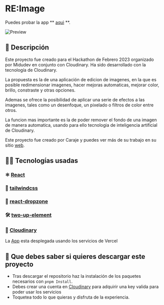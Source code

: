 # RE:Image

Puedes probar la app  ** [aquì](https://reimage.vercel.app/) **.


![Preview](https://res.cloudinary.com/caraje/image/upload/v1675359876/kxjbobzdfpibqljp56yb.webp)

## 🚀 Descripción

Este proyecto fue creado para el Hackathon de Febrero 2023 organizado por Midudev en conjunto con Cloudinary. Ha sido desarrollado con la tecnología de Cloudinary.

La propuesta es la de una aplicación de edicion de imagenes, en la que es posible redimensionar imagenes, hacer mejoras automaticas, mejorar color, brillo, constraste y otras opciones.

Ademas se ofrece la posibilidad de aplicar una serie de efectos a las imagenes, tales como un desenfoque, un pixelado o filtros de color entre otros.

La funcion mas importante es la de poder remover el fondo de una imagen de manera automatica, usando para ello tecnologia de inteligencia artificial de Cloudinary.

Este proyecto fue creado por Caraje y puedes ver más de su trabajo en su sitio [web](https://www.carlosajenjo.es).

## 🧑‍💻 Tecnologías usadas

### ⚛️ [React](https://reactjs.org/)

### 🎨 [tailwindcss](https://tailwindcss.com/)

### 🎁 [react-dropzone](https://react-dropzone.js.org/)

### 🛠 [two-up-element](https://github.com/GoogleChromeLabs/two-up)

### 📸 [Cloudinary](https://cloudinary.com/)



La [App](https://reimage.vercel.app/) esta desplegada usando los servicios de Vercel


## 👀 Que debes saber si quieres descargar este proyecto
*	Tras descargar el repositorio haz la instalación de los paquetes necesarios con `pnpm Install`.
*	Debes crear una cuenta en [Cloudinary](https://cloudinary.com/) para adquirir una key valida para poder usar los servicios 
*	Toquetea todo lo que quieras y disfruta de la experiencia.

